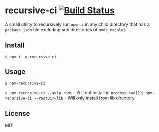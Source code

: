 recursive-ci [![Build Status](https://github.com/ReinoutW/recursive-ci.svg?branch=master)](https://github.com/ReinoutW/recursive-ci)
===

A small utility to recursively run `npm ci` in any child directory that has a `package.json` file excluding sub directories of `node_modules`.

Install
---
`$ npm i -g recursive-ci`

Usage
---
`$ npm-recursive-ci`

`$ npm-recursive-ci --skip-root` - Will not install in `process.cwd()`
`$ npm-recursive-ci --rootDir=lib` - Will only install from lib directory


License
---
MIT
